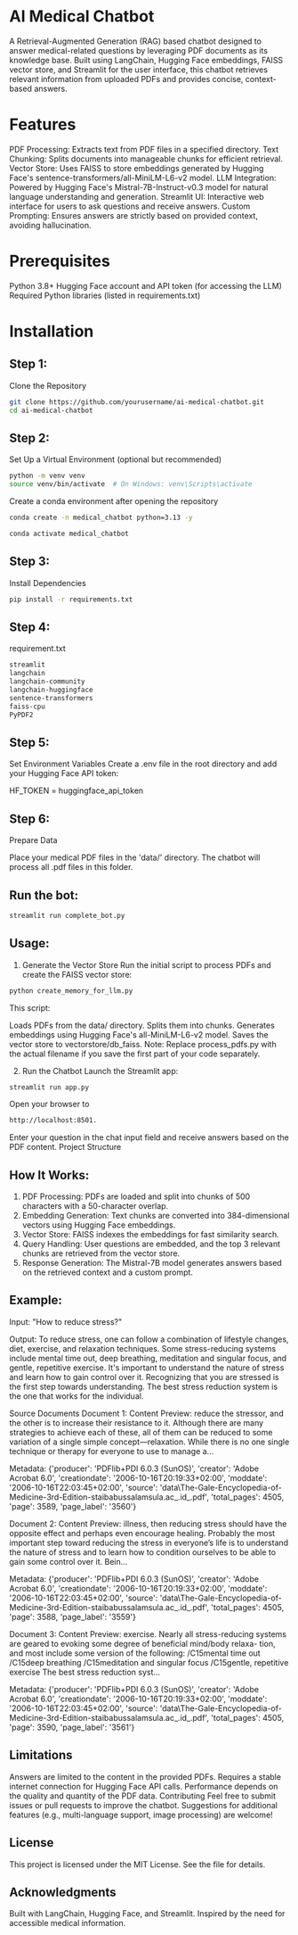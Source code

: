 # AI Medical Chatbot
A Retrieval-Augmented Generation (RAG) based chatbot designed to answer medical-related questions by leveraging PDF documents as its knowledge base. Built using LangChain, Hugging Face embeddings, FAISS vector store, and Streamlit for the user interface, this chatbot retrieves relevant information from uploaded PDFs and provides concise, context-based answers.

# Features
PDF Processing: Extracts text from PDF files in a specified directory.
Text Chunking: Splits documents into manageable chunks for efficient retrieval.
Vector Store: Uses FAISS to store embeddings generated by Hugging Face's sentence-transformers/all-MiniLM-L6-v2 model.
LLM Integration: Powered by Hugging Face's Mistral-7B-Instruct-v0.3 model for natural language understanding and generation.
Streamlit UI: Interactive web interface for users to ask questions and receive answers.
Custom Prompting: Ensures answers are strictly based on provided context, avoiding hallucination.
# Prerequisites
Python 3.8+
Hugging Face account and API token (for accessing the LLM)
Required Python libraries (listed in requirements.txt)


# Installation

## Step 1:
Clone the Repository

```bash
git clone https://github.com/yourusername/ai-medical-chatbot.git
cd ai-medical-chatbot
```



## Step 2:
Set Up a Virtual Environment (optional but recommended)

```bash
python -m venv venv
source venv/bin/activate  # On Windows: venv\Scripts\activate
```

Create a conda environment after opening the repository
```bash
conda create -n medical_chatbot python=3.13 -y
```

```bash
conda activate medical_chatbot
```

## Step 3:
Install Dependencies

```bash
pip install -r requirements.txt
```

## Step 4:
requirement.txt

```bash
streamlit
langchain
langchain-community
langchain-huggingface
sentence-transformers
faiss-cpu
PyPDF2
```

## Step 5:
Set Environment Variables
Create a .env file in the root directory and add your Hugging Face API token:

HF_TOKEN = huggingface_api_token

## Step 6:
Prepare Data

Place your medical PDF files in the 'data/' directory.
The chatbot will process all .pdf files in this folder.

## Run the bot:
```bash
streamlit run complete_bot.py
```

## Usage:
1. Generate the Vector Store
Run the initial script to process PDFs and create the FAISS vector store:

```bash
python create_memory_for_llm.py
```

This script:

Loads PDFs from the data/ directory.
Splits them into chunks.
Generates embeddings using Hugging Face's all-MiniLM-L6-v2 model.
Saves the vector store to vectorstore/db_faiss.
Note: Replace process_pdfs.py with the actual filename if you save the first part of your code separately.

2. Run the Chatbot
Launch the Streamlit app:

```bash
streamlit run app.py
```

Open your browser to 
```bash
http://localhost:8501.
```

Enter your question in the chat input field and receive answers based on the PDF content.
Project Structure

## How It Works:

1. PDF Processing: PDFs are loaded and split into chunks of 500 characters with a 50-character overlap.
2. Embedding Generation: Text chunks are converted into 384-dimensional vectors using Hugging Face embeddings.
3. Vector Store: FAISS indexes the embeddings for fast similarity search.
4. Query Handling: User questions are embedded, and the top 3 relevant chunks are retrieved from the vector store.
5. Response Generation: The Mistral-7B model generates answers based on the retrieved context and a custom prompt.


## Example:
Input: "How to reduce stress?"

Output: To reduce stress, one can follow a combination of lifestyle changes, diet, exercise, and relaxation techniques. Some stress-reducing systems include mental time out, deep breathing, meditation and singular focus, and gentle, repetitive exercise. It's important to understand the nature of stress and learn how to gain control over it. Recognizing that you are stressed is the first step towards understanding. The best stress reduction system is the one that works for the individual.

Source Documents
Document 1:
Content Preview: reduce the stressor, and the other is to increase their resistance to it. Although there are many strategies to achieve each of these, all of them can be reduced to some variation of a single simple concept—relaxation. While there is no one single technique or therapy for everyone to use to manage a...

Metadata: {'producer': 'PDFlib+PDI 6.0.3 (SunOS)', 'creator': 'Adobe Acrobat 6.0', 'creationdate': '2006-10-16T20:19:33+02:00', 'moddate': '2006-10-16T22:03:45+02:00', 'source': 'data\The-Gale-Encyclopedia-of-Medicine-3rd-Edition-staibabussalamsula.ac_.id_.pdf', 'total_pages': 4505, 'page': 3589, 'page_label': '3560'}

Document 2:
Content Preview: illness, then reducing stress should have the opposite effect and perhaps even encourage healing. Probably the most important step toward reducing the stress in everyone’s life is to understand the nature of stress and to learn how to condition ourselves to be able to gain some control over it. Bein...

Metadata: {'producer': 'PDFlib+PDI 6.0.3 (SunOS)', 'creator': 'Adobe Acrobat 6.0', 'creationdate': '2006-10-16T20:19:33+02:00', 'moddate': '2006-10-16T22:03:45+02:00', 'source': 'data\The-Gale-Encyclopedia-of-Medicine-3rd-Edition-staibabussalamsula.ac_.id_.pdf', 'total_pages': 4505, 'page': 3588, 'page_label': '3559'}

Document 3:
Content Preview: exercise. Nearly all stress-reducing systems are geared to evoking some degree of beneficial mind/body relaxa- tion, and most include some version of the following: /C15mental time out /C15deep breathing /C15meditation and singular focus /C15gentle, repetitive exercise The best stress reduction syst...

Metadata: {'producer': 'PDFlib+PDI 6.0.3 (SunOS)', 'creator': 'Adobe Acrobat 6.0', 'creationdate': '2006-10-16T20:19:33+02:00', 'moddate': '2006-10-16T22:03:45+02:00', 'source': 'data\The-Gale-Encyclopedia-of-Medicine-3rd-Edition-staibabussalamsula.ac_.id_.pdf', 'total_pages': 4505, 'page': 3590, 'page_label': '3561'}

## Limitations
Answers are limited to the content in the provided PDFs.
Requires a stable internet connection for Hugging Face API calls.
Performance depends on the quality and quantity of the PDF data.
Contributing
Feel free to submit issues or pull requests to improve the chatbot. Suggestions for additional features (e.g., multi-language support, image processing) are welcome!

## License
This project is licensed under the MIT License. See the  file for details.

## Acknowledgments
Built with LangChain, Hugging Face, and Streamlit.
Inspired by the need for accessible medical information.